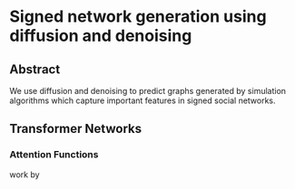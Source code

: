 # Signed network generation using diffusion and denoising

## Abstract

We use diffusion and denoising to predict graphs generated by simulation algorithms which capture important features in signed social networks.


## Transformer Networks

### Attention Functions

work by 